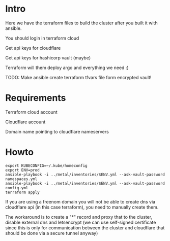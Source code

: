 # Intro

Here we have the terraform files to build the cluster after you built it with ansible. 

You should login in terraform cloud

Get api keys for cloudflare

Get api keys for hashicorp vault (maybe)

Terraform will them deploy argo and everything we need :) 

TODO: Make ansible create terraform tfvars file form encrypted vault!


# Requirements

Terraform cloud account

Cloudflare account

Domain name pointing to cloudflare nameservers

# Howto

```
export KUBECONFIG=~/.kube/homeconfig
export ENV=prod
ansible-playbook -i ../metal/inventories/$ENV.yml --ask-vault-password namespaces.yml
ansible-playbook -i ../metal/inventories/$ENV.yml --ask-vault-password config.yml
terraform apply
```

If you are using a freenom domain you will not be able to create dns via cloudflare api (in this case terraform), you need to manually create them. 

The workaround is to create a "*" record and proxy that to the cluster, disable external dns and letsencrypt (we can use self-signed certificate since this is only for communication between the cluster and cloudflare that should be done via a secure tunnel anyway)
